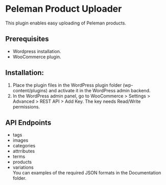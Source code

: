 # Peleman Product Uploader

This plugin enables easy uploading of Peleman products.

## Prerequisites

-   Wordpress installation.
-   WooCommerce plugin.

## Installation:

1. Place the plugin files in the WordPress plugin folder (wp-content/plugins) and activate it in the WordPress admin backend.
2. In the WordPress admin panel, go to WooCommerce > Settings > Advanced > REST API > Add Key. The key needs Read/Write permissions.

## API Endpoints

-   tags
-   images
-   categories
-   attrributes
-   terms
-   products
-   variations  
    You can examples of the required JSON formats in the Documentation folder.

